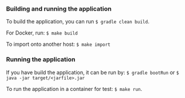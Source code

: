 ### Building and running the application

To build the application, you can run `$ gradle clean build`.

For Docker, run: `$ make build`

To import onto another host: `$ make import`

### Running the application

If you have build the application, it can be run by: `$ gradle bootRun` or `$ java -jar target/<jarfile>.jar`

To run the application in a container for test: `$ make run`.



